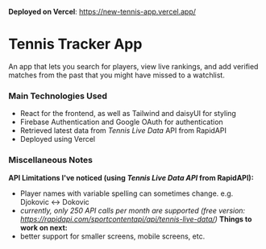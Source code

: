 
**Deployed on Vercel**: https://new-tennis-app.vercel.app/

# Tennis Tracker App
An app that lets you search for players, view live rankings, and add verified matches from the past that you might have missed to a watchlist.

### Main Technologies Used
* React for the frontend, as well as Tailwind and daisyUI for styling
* Firebase Authentication and Google OAuth for authentication
* Retrieved latest data from _Tennis Live Data_ API from RapidAPI
* Deployed using Vercel

### Miscellaneous Notes
**API Limitations I've noticed (using _Tennis Live Data API_ from RapidAPI):**  
- Player names with variable spelling can sometimes change. e.g. Djokovic <-> Dokovic
- _currently, only 250 API calls per month are supported (free version: https://rapidapi.com/sportcontentapi/api/tennis-live-data/)_
**Things to work on next:**
- better support for smaller screens, mobile screens, etc. 
